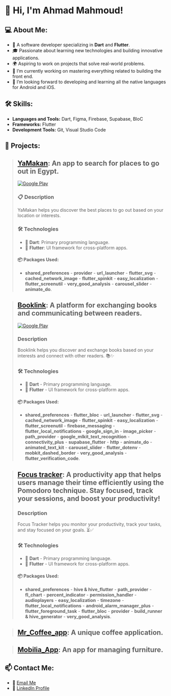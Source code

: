 # 👋 Hi, I'm Ahmad Mahmoud!

## 💻 About Me:
- 💼 A software developer specializing in **Dart** and **Flutter**.
- 🎓 Passionate about learning new technologies and building innovative applications.
- 🌍 Aspiring to work on projects that solve real-world problems.
- 🔭 I’m currently working on mastering everything related to building the front end.
- 🌱 I’m looking forward to developing and learning all the native languages ​​for Android and iOS.

## 🛠️ Skills:
- **Languages and Tools:**  Dart, Figma, Firebase, Supabase, BloC
- **Frameworks:** Flutter  
- **Development Tools:** Git, Visual Studio Code  

## 🌟 Projects:
>## [YaMakan](https://github.com/AhmadMahdaly/Yamakan): An app to search for places to go out in Egypt.
>[![Google Play](https://img.shields.io/badge/Download-Google_Play-34A853?style=for-the-badge&logo=google-play&logoColor=white)](https://play.google.com/store/apps/details?id=com.mahdaly.yamakanID)
>### 📋 Description
>YaMakan helps you discover the best places to go out based on your location or interests.
>### 🛠️ Technologies
>- 🏹 **Dart**: Primary programming language.  
>- 📱 **Flutter**: UI framework for cross-platform apps.  
>
>#### 📦 Packages Used:
>- **shared_preferences** - **provider** - **url_launcher** - **flutter_svg** - **cached_network_image** - **flutter_spinkit** -   **easy_localization** - **flutter_screenutil** - **very_good_analysis** - **carousel_slider** - **animate_do**. 

>## [Booklink](https://github.com/AhmadMahdaly/Booklink): A platform for exchanging books and communicating between readers.
>[![Google Play](https://img.shields.io/badge/Download-Google_Play-34A853?style=for-the-badge&logo=google-play&logoColor=white)](https://play.google.com/store/apps/details?id=com.mahdaly.booklink)
>### Description
>Booklink helps you discover and exchange books based on your interests and connect with other readers. 📚✨
>### 🛠️ Technologies
>- 🏹 **Dart** - Primary programming language.  
>- 📱 **Flutter** - UI framework for cross-platform apps.  
>
>#### 📦 Packages Used:
>- **shared_preferences** - **flutter_bloc** - **url_launcher** - **flutter_svg** - **cached_network_image** - **flutter_spinkit** - **easy_localization** - **flutter_screenutil** - **firebase_messaging** - **flutter_local_notifications** - **google_sign_in** - **image_picker** - **path_provider** - **google_mlkit_text_recognition** - **connectivity_plus** - **supabase_flutter** - **http** - **animate_do** - **animated_text_kit** - **carousel_slider** - **flutter_dotenv** - **mobkit_dashed_border** - **very_good_analysis** - **flutter_verification_code**.

>## [Focus tracker](https://github.com/AhmadMahdaly/Focus_tracker): A productivity app that helps users manage their time efficiently using the Pomodoro technique. Stay focused, track your sessions, and boost your productivity!
>### Description
>Focus Tracker helps you monitor your productivity, track your tasks, and stay focused on your goals. ⏳✅
>### 🛠️ Technologies
>- 🏹 **Dart** - Primary programming language.  
>- 📱 **Flutter** - UI framework for cross-platform apps.  
>
>#### 📦 Packages Used:
>- **shared_preferences** - **hive & hive_flutter** - **path_provider** - **fl_chart** - **percent_indicator** - **permission_handler** - **audioplayers** - **easy_localization** - **timezone** - **flutter_local_notifications** - **android_alarm_manager_plus** - **flutter_foreground_task** - **flutter_bloc** - **provider** - **build_runner & hive_generator** - **very_good_analysis**.

>## [Mr_Coffee_app](https://github.com/AhmadMahdaly/Mr_Coffee_app): A unique coffee application.

>## [Mobilia_App](https://github.com/AhmadMahdaly/Mobilia_App): An app for managing furniture.

## 📫 Contact Me:
- 💌 [Email Me](ahmed.mahdaly86@gmail.com)  
- 🔗 [LinkedIn Profile](https://www.linkedin.com/in/ahmed-mahdaly/) 
